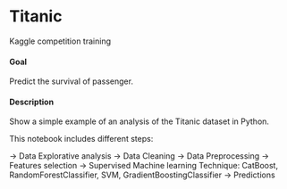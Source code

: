 # Titanic

Kaggle competition training

#### Goal
Predict the survival of passenger.

#### Description
Show a simple example of an analysis of the Titanic dataset in Python.

This notebook includes different steps:

-> Data Explorative analysis
-> Data Cleaning
-> Data Preprocessing
-> Features selection
-> Supervised Machine learning Technique: CatBoost, RandomForestClassifier, SVM, GradientBoostingClassifier
-> Predictions
